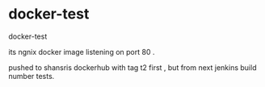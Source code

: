 # docker-test

docker-test 


its ngnix docker image listening on port 80 .

pushed to shansris dockerhub with tag t2 first , but from next jenkins build number tests.

